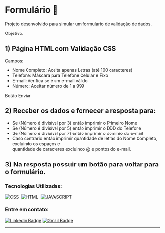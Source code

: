 <h1>Formulário 📑</h1>
<p> Projeto desenvolvido para simular um formulario de validação de dados.</p>
<p>Objetivo:</p>
<div>
<h2>1) Página HTML com Validação CSS</h2>

Campos: 

- Nome Completo: Aceita apenas Letras (até 100 caracteres)
- Telefone: Máscara para Telefone Celular e Fixo
- E-mail: Verifica se é um e-mail válido
- Número: Aceitar número de 1 a 999

Botão Enviar

<h2>2) Receber os dados e fornecer a resposta para:</h2>
<ul>
<li> Se (Número é divisível por 3) então imprimir o Primeiro Nome</li>
<li>Se (Número é divisível por 5) então imprimir o DDD do Telefone</li>
<li> Se (Número é divisível por 7) então imprimir o domínio do e-mail</li>
<li> Caso contrario então imprimir quantidade de letras do Nome Completo, excluindo os espaços e <br>
quantidade de caracteres excluindo @ e pontos do e-mail.</li>
</ul>
<h2>3) Na resposta possuir um botão para voltar para o formulário.</h2>


### Tecnologias Utilizadas:
![CSS](https://img.shields.io/badge/-CSS-0D1117?style=for-the-badge&logo=CSS3&logoColor=1572B6&labelColor=0D1117)&nbsp;
![HTML](https://img.shields.io/badge/-HTML-0D1117?style=for-the-badge&logo=html5&labelColor=0D1117)&nbsp;
![JAVASCRIPT](https://img.shields.io/badge/-JAVASCRPIT-0D1117?style=for-the-badge&logo=JAVASCRIPT&labelColor=0D1117)&nbsp;

### Entre em contato:
[![Linkedin Badge](https://img.shields.io/badge/-Guilherme-blue?style=flat-square&logo=Linkedin&logoColor=white&link=https://www.linkedin.com/in/guilhermebmori/)](https://www.linkedin.com/in/guilhermebmori/)
[![Gmail Badge](https://img.shields.io/badge/-guilhermebmori@hotmail.com-c14438?style=flat-square&logo=Gmail&logoColor=white&link=mailto:guilhermebmori@hotmail.com)](mailto:guilhermebmori@hotmail.com)
<hr>
